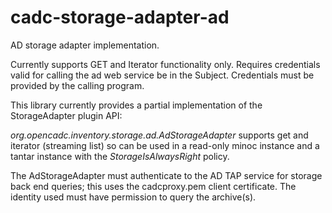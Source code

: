 # cadc-storage-adapter-ad
AD storage adapter implementation. 

Currently supports GET and Iterator functionality only. 
Requires credentials valid for calling the ad web service
be in the Subject. Credentials must be provided by the calling program.

This library currently provides a partial implementation of the StorageAdapter plugin API:

_org.opencadc.inventory.storage.ad.AdStorageAdapter_ 
supports get and iterator (streaming list) so can be used in a read-only minoc instance and a tantar instance with the 
_StorageIsAlwaysRight_ policy.

The AdStorageAdapter must authenticate to the AD TAP service for storage back end queries; this uses the cadcproxy.pem client certificate. 
The identity used must have permission to query the archive(s).
